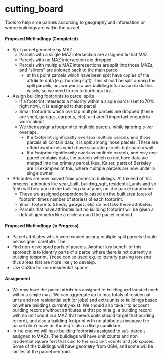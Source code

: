 # cutting_board
Tools to help slice parcels according to geography and information on where buildings are within the parcel

#### Proposed Methodlogy (Completed)

* Split parcel geometry by MAZ
  * Parcels with a single MAZ intersection are assigned to that MAZ
  * Parcels with no MAZ intersection are dropped
  * Parcels with multiple MAZ interesections are split into those MAZs, and "slivers" are unioned back to the main parcel
    * at this point parcels which have been split have copies of the attribute data (e.g. building sqft).  This should be split among the split parcels, but we want to use building information to do this wisely, so we need to join to buildings first.
* Assign building footprints to parcel splits
  * If a footprint intersects a majority within a single parcel (set to 70% right now), it is assigned to that parcel
  * Small footprints which overlap multiple parcels are dropped (these are shed, garages, carports, etc), and aren't important enough to worry about
  * We then assign a footprint to multiple parcels, while ignoring sliver overlaps.
    * If a footprint significantly overlaps multiple parcels, and those parcels all contain data, it is split among those parcels.  These are often townhomes which have separate parcels but share a wall.
    * If a footprint significantly overlaps multiple parcels, and only one parcel contains data, the parcels which do not have data are merged into the primary parcel.  Ikea, Kaiser, parts of Berkeley are all examples of this, where multiple parcels are now under a single owner.    
* Attributes are now moved from parcels to buildings.  At the end of this process, attributes like year_built, building_sqft, residential_units and so forth will be a part of the building dataframe, not the parcel dataframe.
  * These are assigned proportionally based on the built area (area of footprint times number of stories) of each footprint.
  * Small footprints (sheds, garages, etc) do not take these attributes.
  * Parcels that have attributes but no building footprint will be given a default geometry like a circle around the parcel centroid.

#### Proposed Methodlogy (In Progress)

* Parcel attributes which were copied among multiple split parcels should be assigned carefully.  The 
* Find non-developed parts of parcels.  Another key benefit of this approach is to identify parts of a parcel where there is not currently a building footprint.  These can be used e.g. to identify parking lots and thus areas that are more likely to develop.
* Use CoStar for non-residential space

#### Assignment

* We now have the parcel attributes assigned to building and located each within a single maz.  We can aggregate up to maz totals of residential units and non residential sqft (or jobs) and extra units to buildings based on where buildings currently exist.
  We should also take into account building records without attributes at that point (e.g. a building record with no unit count in a MAZ that needs units should target that building record), and also a building footprint with no attributes (because the parcel didn't have attributes) is also a likely candidate.
* In the end we will have building footprints assigned to sub-parcels assigned to MAZs.  The buildings will have unit counts and non residential square feet that sum to the maz unit counts and job spaces.  Some of the buildings will have geometry from OSM, and some will be circles at the parcel centroid.
